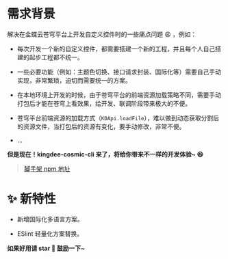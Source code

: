 # 需求背景

解决在金蝶云苍穹平台上开发自定义控件时的一些痛点问题 😩 ，例如：

- 每次开发一个新的自定义控件，都需要搭建一个新的工程，并且每个人自己搭建的起步工程都不统一。

- 一些必要功能（例如：主题色切换、接口请求封装、国际化等）需要自己手动实现，非常繁琐，迫切而需要统一的方案。

- 在本地环境上开发的时候，由于苍穹平台的前端资源加载策略不同，需要手动打包后才能在苍穹上看效果，给开发、联调阶段带来极大的不便。

- 苍穹平台前端资源的加载方式（`KDApi.loadFile`），难以做到动态获取分割后的资源文件，当打包后的资源有变化，要手动修改，非常不便。

- ...

**但是现在！kingdee-cosmic-cli 来了，将给你带来不一样的开发体验~ 😆**

> [脚手架 npm 地址](https://www.npmjs.com/package/kingdee-cosmic-cli)

# ✨ 新特性

- 新增国际化多语言方案。

- ESlint 轻量化方案替换。

**如果好用请 star 🌟 鼓励一下~**
